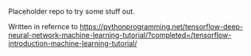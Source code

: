 Placeholder repo to try some stuff out.

Written in refernce to https://pythonprogramming.net/tensorflow-deep-neural-network-machine-learning-tutorial/?completed=/tensorflow-introduction-machine-learning-tutorial/
